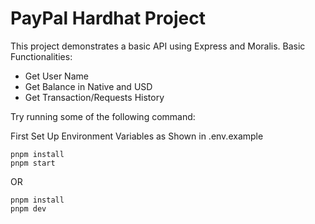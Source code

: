 # PayPal Hardhat Project

This project demonstrates a basic API using Express and Moralis. Basic Functionalities:

- Get User Name
- Get Balance in Native and USD
- Get Transaction/Requests History

Try running some of the following command:

First Set Up Environment Variables as Shown in .env.example

```shell
pnpm install
pnpm start
```

OR

```shell
pnpm install
pnpm dev
```
